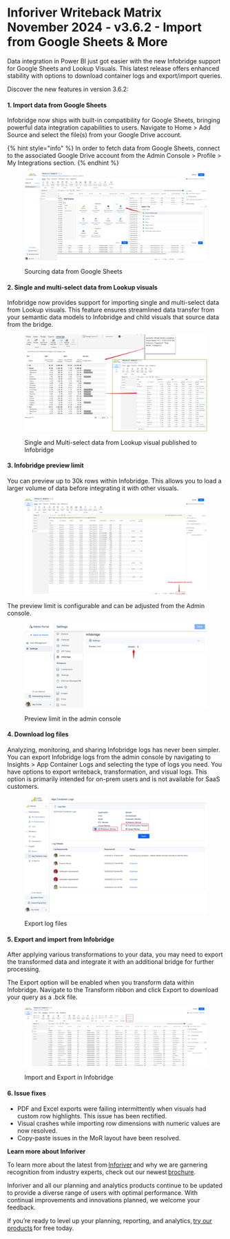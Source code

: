 # Inforiver Writeback Matrix November 2024 - v3.6.2 - Import from Google Sheets & More

Data integration in Power BI just got easier with the new Infobridge support for Google Sheets and Lookup Visuals. This latest release offers enhanced stability with options to download container logs and export/import queries.&#x20;

Discover the new features in version 3.6.2:

#### 1. Import data from Google Sheets

Infobridge now ships with built-in compatibility for Google Sheets, bringing powerful data integration capabilities to users. Navigate to Home > Add Source and select the file(s) from your Google Drive account.

{% hint style="info" %}
In order to fetch data from Google Sheets, connect to the associated Google Drive account from the Admin Console > Profile > My Integrations section.
{% endhint %}

<figure><img src="../.gitbook/assets/image (966).png" alt=""><figcaption><p>Sourcing data from Google Sheets</p></figcaption></figure>

#### 2. Single and multi-select data from Lookup visuals

Infobridge now provides support for importing single and multi-select data from Lookup visuals. This feature ensures streamlined data transfer from your semantic data models to Infobridge and child visuals that source data from the bridge.

<figure><img src="../.gitbook/assets/image (967).png" alt=""><figcaption><p>Single and Multi-select data from Lookup visual published to Infobridge</p></figcaption></figure>

#### 3. Infobridge preview limit

You can preview up to 30k rows within Infobridge. This allows you to load a larger volume of data before integrating it with other visuals.

<figure><img src="../.gitbook/assets/image (11) (1).png" alt=""><figcaption></figcaption></figure>

The preview limit is configurable and can be adjusted from the Admin console.

<figure><img src="../.gitbook/assets/image (965).png" alt=""><figcaption><p>Preview limit in the admin console</p></figcaption></figure>

#### 4. Download log files

Analyzing, monitoring, and sharing Infobridge logs has never been simpler. You can export Infobridge logs from the admin console by navigating to Insights > App Container Logs and selecting the type of logs you need. You have options to export writeback, transformation, and visual logs. This option is primarily intended for on-prem users and is not available for SaaS customers.

<figure><img src="../.gitbook/assets/image (1) (1) (1) (1) (1) (1) (1) (1) (1) (1) (1) (1) (1) (1) (1) (1) (1) (1) (1) (1) (1) (1) (1) (1) (1) (1) (1) (1).png" alt=""><figcaption><p>Export log files</p></figcaption></figure>

#### 5. **Export and import from Infobridge**

After applying various transformations to your data, you may need to export the transformed data and integrate it with an additional bridge for further processing.&#x20;

The Export option will be enabled when you transform data within Infobridge. Navigate to the Transform ribbon and click Export to download your query as a .bck file.&#x20;

<figure><img src="../.gitbook/assets/image (968).png" alt=""><figcaption><p>Import and Export in Infobridge</p></figcaption></figure>

#### **6. Issue fixes**

* PDF and Excel exports were failing intermittently when visuals had custom row highlights. This issue has been rectified.
* Visual crashes while importing row dimensions with numeric values are now resolved.
* Copy-paste issues in the MoR layout have been resolved.

**Learn more about Inforiver** &#x20;

To learn more about the latest from [Inforiver](https://inforiver.com/why-inforiver/) and why we are garnering recognition from industry experts, check out our newest [brochure](https://inforiver.com/wp-content/uploads/inforiver-brochure.pdf). &#x20;

Inforiver and all our planning and analytics products continue to be updated to provide a diverse range of users with optimal performance. With continual improvements and innovations planned, we welcome your feedback.       &#x20;

If you’re ready to level up your planning, reporting, and analytics, [try our products](https://inforiver.com/products/) for free today.  
